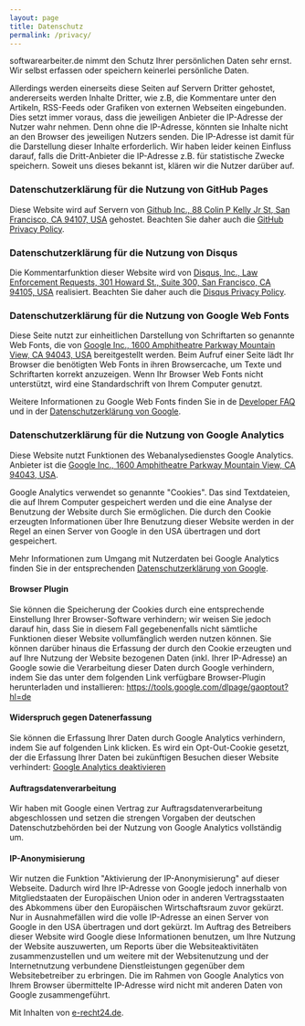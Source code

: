 ```yaml
---
layout: page
title: Datenschutz
permalink: /privacy/
---
```


softwarearbeiter.de nimmt den Schutz Ihrer persönlichen Daten sehr ernst. Wir selbst erfassen oder speichern keinerlei persönliche Daten.

Allerdings werden einerseits diese Seiten auf Servern Dritter gehostet, andererseits werden Inhalte Dritter, wie z.B, die Kommentare unter den Artikeln, RSS-Feeds oder Grafiken von externen Webseiten eingebunden. Dies setzt immer voraus, dass die jeweiligen Anbieter die IP-Adresse der Nutzer wahr nehmen. Denn ohne die IP-Adresse, könnten sie Inhalte nicht an den Browser des jeweiligen Nutzers senden. Die IP-Adresse ist damit für die Darstellung dieser Inhalte erforderlich. Wir haben leider keinen Einfluss darauf, falls die Dritt-Anbieter die IP-Adresse z.B. für statistische Zwecke speichern. Soweit uns dieses bekannt ist, klären wir die Nutzer darüber auf.

### Datenschutzerklärung für die Nutzung von GitHub Pages

Diese Website wird auf Servern von [Github Inc., 88 Colin P Kelly Jr St, San Francisco, CA 94107, USA][1] gehostet. Beachten Sie daher auch die [GitHub Privacy Policy][2].

### Datenschutzerklärung für die Nutzung von Disqus

Die Kommentarfunktion dieser Website wird von [Disqus, Inc., Law Enforcement Requests, 301 Howard St., Suite 300, San Francisco, CA 94105, USA][3] realisiert. Beachten Sie daher auch die [Disqus Privacy Policy][4].

### Datenschutzerklärung für die Nutzung von Google Web Fonts

Diese Seite nutzt zur einheitlichen Darstellung von Schriftarten so genannte Web Fonts, die von [Google Inc., 1600 Amphitheatre Parkway Mountain View, CA 94043, USA][5] bereitgestellt werden. Beim Aufruf einer Seite lädt Ihr Browser die benötigten Web Fonts in ihren Browsercache, um Texte und Schriftarten korrekt anzuzeigen. Wenn Ihr Browser Web Fonts nicht unterstützt, wird eine Standardschrift von Ihrem Computer genutzt.

Weitere Informationen zu Google Web Fonts finden Sie in de [Developer FAQ][6] und in der [Datenschutzerklärung von Google][7].

### Datenschutzerklärung für die Nutzung von Google Analytics

Diese Website nutzt Funktionen des Webanalysedienstes Google Analytics. Anbieter ist die [Google Inc., 1600 Amphitheatre Parkway Mountain View, CA 94043, USA][5].

Google Analytics verwendet so genannte "Cookies". Das sind Textdateien, die auf Ihrem Computer gespeichert werden und die eine Analyse der Benutzung der Website durch Sie ermöglichen. Die durch den Cookie erzeugten Informationen über Ihre Benutzung dieser Website werden in der Regel an einen Server von Google in den USA übertragen und dort gespeichert.

Mehr Informationen zum Umgang mit Nutzerdaten bei Google Analytics finden Sie in der entsprechenden [Datenschutzerklärung von Google][8].

#### Browser Plugin

Sie können die Speicherung der Cookies durch eine entsprechende Einstellung Ihrer Browser-Software verhindern; wir weisen Sie jedoch darauf hin, dass Sie in diesem Fall gegebenenfalls nicht sämtliche Funktionen dieser Website vollumfänglich werden nutzen können. Sie können darüber hinaus die Erfassung der durch den Cookie erzeugten und auf Ihre Nutzung der Website bezogenen Daten (inkl. Ihrer IP-Adresse) an Google sowie die Verarbeitung dieser Daten durch Google verhindern, indem Sie das unter dem folgenden Link verfügbare Browser-Plugin herunterladen und installieren: https://tools.google.com/dlpage/gaoptout?hl=de

#### Widerspruch gegen Datenerfassung

Sie können die Erfassung Ihrer Daten durch Google Analytics verhindern, indem Sie auf folgenden Link klicken. Es wird ein Opt-Out-Cookie gesetzt, der die Erfassung Ihrer Daten bei zukünftigen Besuchen dieser Website verhindert: [Google Analytics deaktivieren][9]

#### Auftragsdatenverarbeitung

Wir haben mit Google einen Vertrag zur Auftragsdatenverarbeitung abgeschlossen und setzen die strengen Vorgaben der deutschen Datenschutzbehörden bei der Nutzung von Google Analytics vollständig um.

#### IP-Anonymisierung

Wir nutzen die Funktion "Aktivierung der IP-Anonymisierung" auf dieser Webseite. Dadurch wird Ihre IP-Adresse von Google jedoch innerhalb von Mitgliedstaaten der Europäischen Union oder in anderen Vertragsstaaten des Abkommens über den Europäischen Wirtschaftsraum zuvor gekürzt. Nur in Ausnahmefällen wird die volle IP-Adresse an einen Server von Google in den USA übertragen und dort gekürzt. Im Auftrag des Betreibers dieser Website wird Google diese Informationen benutzen, um Ihre Nutzung der Website auszuwerten, um Reports über die Websiteaktivitäten zusammenzustellen und um weitere mit der Websitenutzung und der Internetnutzung verbundene Dienstleistungen gegenüber dem Websitebetreiber zu erbringen. Die im Rahmen von Google Analytics von Ihrem Browser übermittelte IP-Adresse wird nicht mit anderen Daten von Google zusammengeführt. 

Mit Inhalten von [e-recht24.de][10].

 [1]: https://www.github.com/
 [2]: https://help.github.com/articles/github-privacy-statement/
 [3]: https://disqus.com/
 [4]: https://help.disqus.com/customer/portal/articles/466259-privacy-policy
 [5]: https://google.com
 [6]: https://developers.google.com/fonts/faq
 [7]: https://www.google.com/policies/privacy/
 [8]: https://support.google.com/analytics/answer/6004245?hl=de
 [9]: javascript:gaOptout();
 [10]: http://www.e-recht24.de